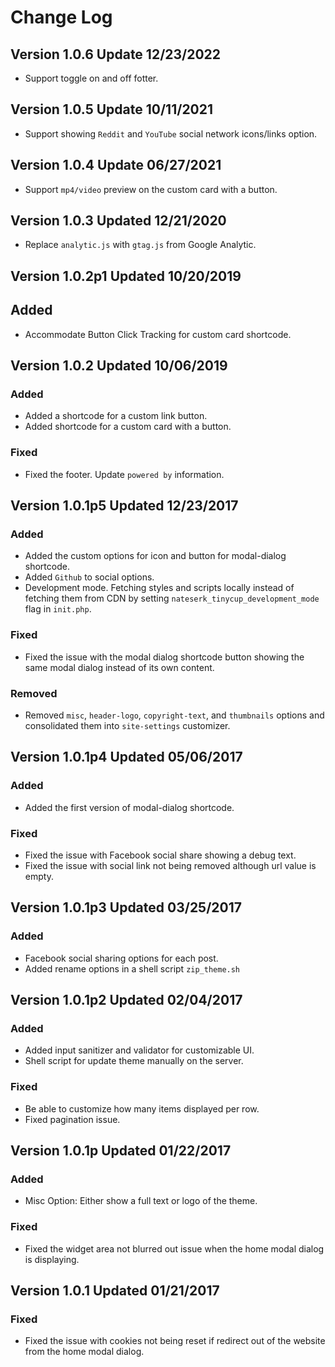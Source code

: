 Change Log
===
## Version 1.0.6 Update 12/23/2022
* Support toggle on and off fotter.

## Version 1.0.5 Update 10/11/2021
* Support showing `Reddit` and `YouTube` social network icons/links option.

## Version 1.0.4 Update 06/27/2021
* Support `mp4/video` preview on the custom card with a button.

## Version 1.0.3 Updated 12/21/2020
* Replace `analytic.js` with `gtag.js` from Google Analytic.


## Version 1.0.2p1 Updated 10/20/2019
## Added
* Accommodate Button Click Tracking for custom card shortcode.

## Version 1.0.2 Updated 10/06/2019
### Added
* Added a shortcode for a custom link button.
* Added shortcode for a custom card with a button.

### Fixed
* Fixed the footer. Update `powered by` information.

## Version 1.0.1p5 Updated 12/23/2017

### Added
* Added the custom options for icon and button for modal-dialog shortcode.
* Added `Github` to social options.
* Development mode. Fetching styles and scripts locally instead of fetching them from CDN by setting `nateserk_tinycup_development_mode` flag in `init.php`.

### Fixed
* Fixed the issue with the modal dialog shortcode button showing the same modal dialog instead of its own content.

### Removed
* Removed `misc`, `header-logo`, `copyright-text`, and `thumbnails` options and consolidated them into `site-settings` customizer.


## Version 1.0.1p4 Updated 05/06/2017

### Added
* Added the first version of modal-dialog shortcode.


### Fixed
* Fixed the issue with Facebook social share showing a debug text.
* Fixed the issue with social link not being removed although url value is empty.


## Version 1.0.1p3 Updated 03/25/2017

### Added
* Facebook social sharing options for each post.
* Added rename options in a shell script `zip_theme.sh`

## Version 1.0.1p2 Updated 02/04/2017

### Added
* Added input sanitizer and validator for customizable UI.
* Shell script for update theme manually on the server.

### Fixed
* Be able to customize how many items displayed per row.
* Fixed pagination issue.


## Version 1.0.1p Updated 01/22/2017

### Added
* Misc Option: Either show a full text or logo of the theme.

### Fixed
* Fixed the widget area not blurred out issue when the home modal dialog is displaying.


## Version 1.0.1 Updated 01/21/2017

### Fixed
* Fixed the issue with cookies not being reset if redirect out of the website from the home modal dialog.
